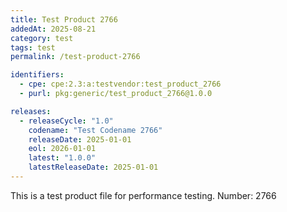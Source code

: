 ```yaml
---
title: Test Product 2766
addedAt: 2025-08-21
category: test
tags: test
permalink: /test-product-2766

identifiers:
  - cpe: cpe:2.3:a:testvendor:test_product_2766
  - purl: pkg:generic/test_product_2766@1.0.0

releases:
  - releaseCycle: "1.0"
    codename: "Test Codename 2766"
    releaseDate: 2025-01-01
    eol: 2026-01-01
    latest: "1.0.0"
    latestReleaseDate: 2025-01-01
---
```


This is a test product file for performance testing. Number: 2766
